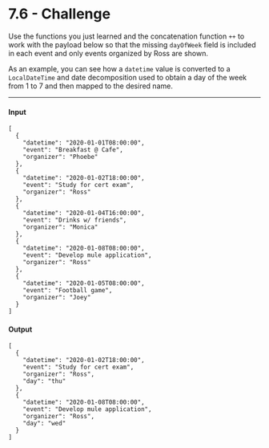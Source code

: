 # 7.6 - Challenge

Use the functions you just learned and the concatenation function `++` to work with the payload below so that the missing `dayOfWeek` field is included in each event and only events organized by Ross are shown.

As an example, you can see how a `datetime` value is converted to a `LocalDateTime` and date decomposition used to obtain a day of the week from 1 to 7 and then mapped to the desired name.

---
#### Input
```
[
  {
    "datetime": "2020-01-01T08:00:00",
    "event": "Breakfast @ Cafe",
    "organizer": "Phoebe"
  },
  {
    "datetime": "2020-01-02T18:00:00",
    "event": "Study for cert exam",
    "organizer": "Ross"
  },
  {
    "datetime": "2020-01-04T16:00:00",
    "event": "Drinks w/ friends",
    "organizer": "Monica"
  },
  {
    "datetime": "2020-01-08T08:00:00",
    "event": "Develop mule application",
    "organizer": "Ross"
  },
  {
    "datetime": "2020-01-05T08:00:00",
    "event": "Football game",
    "organizer": "Joey"
  }
]
```
#### Output
```
[
  {
    "datetime": "2020-01-02T18:00:00",
    "event": "Study for cert exam",
    "organizer": "Ross",
    "day": "thu"
  },
  {
    "datetime": "2020-01-08T08:00:00",
    "event": "Develop mule application",
    "organizer": "Ross",
    "day": "wed"
  }
]
```
